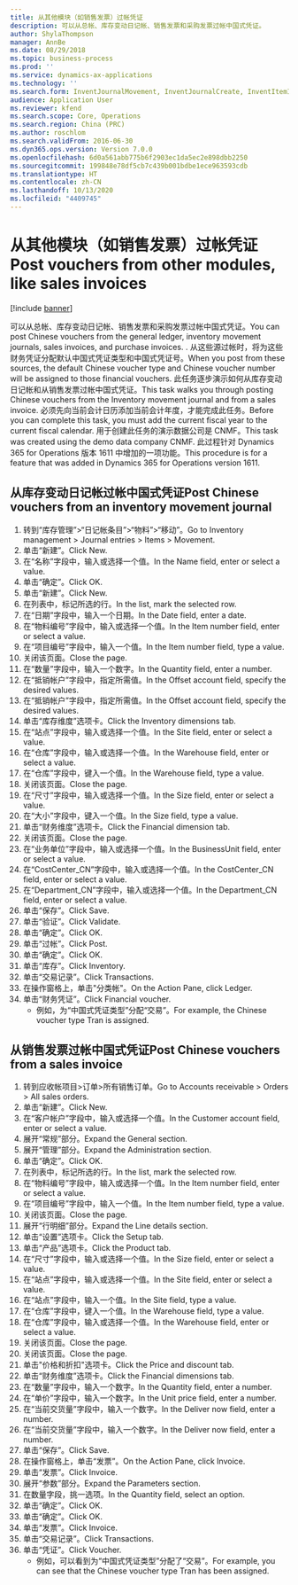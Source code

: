 ```yaml
---
title: 从其他模块（如销售发票）过帐凭证
description: 可以从总帐、库存变动日记帐、销售发票和采购发票过帐中国式凭证。
author: ShylaThompson
manager: AnnBe
ms.date: 08/29/2018
ms.topic: business-process
ms.prod: ''
ms.service: dynamics-ax-applications
ms.technology: ''
ms.search.form: InventJournalMovement, InventJournalCreate, InventItemIdLookupSimple, InventLocationIdLookup, InventProductDimensionLookup, DimensionLookup, InventTrans, SalesTableListPage, SalesCreateOrder, SalesTable, SalesEditLines,  CustInvoiceJournal, CustTrans
audience: Application User
ms.reviewer: kfend
ms.search.scope: Core, Operations
ms.search.region: China (PRC)
ms.author: roschlom
ms.search.validFrom: 2016-06-30
ms.dyn365.ops.version: Version 7.0.0
ms.openlocfilehash: 6d0a561abb775b6f2903ec1da5ec2e898dbb2250
ms.sourcegitcommit: 199848e78df5cb7c439b001bdbe1ece963593cdb
ms.translationtype: HT
ms.contentlocale: zh-CN
ms.lasthandoff: 10/13/2020
ms.locfileid: "4409745"
---
```

# <a name="post-vouchers-from-other-modules-like-sales-invoices"></a><span data-ttu-id="96950-103">从其他模块（如销售发票）过帐凭证</span><span class="sxs-lookup"><span data-stu-id="96950-103">Post vouchers from other modules, like sales invoices</span></span>

[!include [banner](../../includes/banner.md)]

<span data-ttu-id="96950-104">可以从总帐、库存变动日记帐、销售发票和采购发票过帐中国式凭证。</span><span class="sxs-lookup"><span data-stu-id="96950-104">You can post Chinese vouchers from the general ledger, inventory movement journals, sales invoices, and purchase invoices.</span></span> <span data-ttu-id="96950-105">. 从这些源过帐时，将为这些财务凭证分配默认中国式凭证类型和中国式凭证号。</span><span class="sxs-lookup"><span data-stu-id="96950-105">When you post from these sources, the default Chinese voucher type and Chinese voucher number will be assigned to those financial vouchers.</span></span>
<span data-ttu-id="96950-106">此任务逐步演示如何从库存变动日记帐和从销售发票过帐中国式凭证。</span><span class="sxs-lookup"><span data-stu-id="96950-106">This task walks you through posting Chinese vouchers from the Inventory movement journal and from a sales invoice.</span></span>
<span data-ttu-id="96950-107">必须先向当前会计日历添加当前会计年度，才能完成此任务。</span><span class="sxs-lookup"><span data-stu-id="96950-107">Before you can complete this task, you must add the current fiscal year to the current fiscal calendar.</span></span> <span data-ttu-id="96950-108">用于创建此任务的演示数据公司是 CNMF。</span><span class="sxs-lookup"><span data-stu-id="96950-108">This task was created using the demo data company CNMF.</span></span> <span data-ttu-id="96950-109">此过程针对 Dynamics 365 for Operations 版本 1611 中增加的一项功能。</span><span class="sxs-lookup"><span data-stu-id="96950-109">This procedure is for a feature that was added in Dynamics 365 for Operations version 1611.</span></span>


## <a name="post-chinese-vouchers-from-an-inventory-movement-journal"></a><span data-ttu-id="96950-110">从库存变动日记帐过帐中国式凭证</span><span class="sxs-lookup"><span data-stu-id="96950-110">Post Chinese vouchers from an inventory movement journal</span></span>
1. <span data-ttu-id="96950-111">转到“库存管理”>“日记帐条目”>“物料”>“移动”。</span><span class="sxs-lookup"><span data-stu-id="96950-111">Go to Inventory management > Journal entries > Items > Movement.</span></span>
2. <span data-ttu-id="96950-112">单击“新建”。</span><span class="sxs-lookup"><span data-stu-id="96950-112">Click New.</span></span>
3. <span data-ttu-id="96950-113">在“名称”字段中，输入或选择一个值。</span><span class="sxs-lookup"><span data-stu-id="96950-113">In the Name field, enter or select a value.</span></span>
4. <span data-ttu-id="96950-114">单击“确定”。</span><span class="sxs-lookup"><span data-stu-id="96950-114">Click OK.</span></span>
5. <span data-ttu-id="96950-115">单击“新建”。</span><span class="sxs-lookup"><span data-stu-id="96950-115">Click New.</span></span>
6. <span data-ttu-id="96950-116">在列表中，标记所选的行。</span><span class="sxs-lookup"><span data-stu-id="96950-116">In the list, mark the selected row.</span></span>
7. <span data-ttu-id="96950-117">在“日期”字段中，输入一个日期。</span><span class="sxs-lookup"><span data-stu-id="96950-117">In the Date field, enter a date.</span></span>
8. <span data-ttu-id="96950-118">在“物料编号”字段中，输入或选择一个值。</span><span class="sxs-lookup"><span data-stu-id="96950-118">In the Item number field, enter or select a value.</span></span>
9. <span data-ttu-id="96950-119">在“项目编号”字段中，输入一个值。</span><span class="sxs-lookup"><span data-stu-id="96950-119">In the Item number field, type a value.</span></span>
10. <span data-ttu-id="96950-120">关闭该页面。</span><span class="sxs-lookup"><span data-stu-id="96950-120">Close the page.</span></span>
11. <span data-ttu-id="96950-121">在“数量”字段中，输入一个数字。</span><span class="sxs-lookup"><span data-stu-id="96950-121">In the Quantity field, enter a number.</span></span>
12. <span data-ttu-id="96950-122">在“抵销帐户”字段中，指定所需值。</span><span class="sxs-lookup"><span data-stu-id="96950-122">In the Offset account field, specify the desired values.</span></span>
13. <span data-ttu-id="96950-123">在“抵销帐户”字段中，指定所需值。</span><span class="sxs-lookup"><span data-stu-id="96950-123">In the Offset account field, specify the desired values.</span></span>
14. <span data-ttu-id="96950-124">单击“库存维度”选项卡。</span><span class="sxs-lookup"><span data-stu-id="96950-124">Click the Inventory dimensions tab.</span></span>
15. <span data-ttu-id="96950-125">在“站点”字段中，输入或选择一个值。</span><span class="sxs-lookup"><span data-stu-id="96950-125">In the Site field, enter or select a value.</span></span>
16. <span data-ttu-id="96950-126">在“仓库”字段中，输入或选择一个值。</span><span class="sxs-lookup"><span data-stu-id="96950-126">In the Warehouse field, enter or select a value.</span></span>
17. <span data-ttu-id="96950-127">在“仓库”字段中，键入一个值。</span><span class="sxs-lookup"><span data-stu-id="96950-127">In the Warehouse field, type a value.</span></span>
18. <span data-ttu-id="96950-128">关闭该页面。</span><span class="sxs-lookup"><span data-stu-id="96950-128">Close the page.</span></span>
19. <span data-ttu-id="96950-129">在“尺寸”字段中，输入或选择一个值。</span><span class="sxs-lookup"><span data-stu-id="96950-129">In the Size field, enter or select a value.</span></span>
20. <span data-ttu-id="96950-130">在“大小”字段中，键入一个值。</span><span class="sxs-lookup"><span data-stu-id="96950-130">In the Size field, type a value.</span></span>
21. <span data-ttu-id="96950-131">单击“财务维度”选项卡。</span><span class="sxs-lookup"><span data-stu-id="96950-131">Click the Financial dimension tab.</span></span>
22. <span data-ttu-id="96950-132">关闭该页面。</span><span class="sxs-lookup"><span data-stu-id="96950-132">Close the page.</span></span>
23. <span data-ttu-id="96950-133">在“业务单位”字段中，输入或选择一个值。</span><span class="sxs-lookup"><span data-stu-id="96950-133">In the BusinessUnit field, enter or select a value.</span></span>
24. <span data-ttu-id="96950-134">在“CostCenter_CN”字段中，输入或选择一个值。</span><span class="sxs-lookup"><span data-stu-id="96950-134">In the CostCenter_CN field, enter or select a value.</span></span>
25. <span data-ttu-id="96950-135">在“Department_CN”字段中，输入或选择一个值。</span><span class="sxs-lookup"><span data-stu-id="96950-135">In the Department_CN field, enter or select a value.</span></span>
26. <span data-ttu-id="96950-136">单击“保存”。</span><span class="sxs-lookup"><span data-stu-id="96950-136">Click Save.</span></span>
27. <span data-ttu-id="96950-137">单击“验证”。</span><span class="sxs-lookup"><span data-stu-id="96950-137">Click Validate.</span></span>
28. <span data-ttu-id="96950-138">单击“确定”。</span><span class="sxs-lookup"><span data-stu-id="96950-138">Click OK.</span></span>
29. <span data-ttu-id="96950-139">单击“过帐”。</span><span class="sxs-lookup"><span data-stu-id="96950-139">Click Post.</span></span>
30. <span data-ttu-id="96950-140">单击“确定”。</span><span class="sxs-lookup"><span data-stu-id="96950-140">Click OK.</span></span>
31. <span data-ttu-id="96950-141">单击“库存”。</span><span class="sxs-lookup"><span data-stu-id="96950-141">Click Inventory.</span></span>
32. <span data-ttu-id="96950-142">单击“交易记录”。</span><span class="sxs-lookup"><span data-stu-id="96950-142">Click Transactions.</span></span>
33. <span data-ttu-id="96950-143">在操作窗格上，单击"分类帐"。</span><span class="sxs-lookup"><span data-stu-id="96950-143">On the Action Pane, click Ledger.</span></span>
34. <span data-ttu-id="96950-144">单击“财务凭证”。</span><span class="sxs-lookup"><span data-stu-id="96950-144">Click Financial voucher.</span></span>
    * <span data-ttu-id="96950-145">例如，为“中国式凭证类型”分配“交易”。</span><span class="sxs-lookup"><span data-stu-id="96950-145">For example, the Chinese voucher type Tran is assigned.</span></span>  

## <a name="post-chinese-vouchers-from-a-sales-invoice"></a><span data-ttu-id="96950-146">从销售发票过帐中国式凭证</span><span class="sxs-lookup"><span data-stu-id="96950-146">Post Chinese vouchers from a sales invoice</span></span>
1. <span data-ttu-id="96950-147">转到应收帐项目>订单>所有销售订单。</span><span class="sxs-lookup"><span data-stu-id="96950-147">Go to Accounts receivable > Orders > All sales orders.</span></span>
2. <span data-ttu-id="96950-148">单击“新建”。</span><span class="sxs-lookup"><span data-stu-id="96950-148">Click New.</span></span>
3. <span data-ttu-id="96950-149">在“客户帐户”字段中，输入或选择一个值。</span><span class="sxs-lookup"><span data-stu-id="96950-149">In the Customer account field, enter or select a value.</span></span>
4. <span data-ttu-id="96950-150">展开“常规”部分。</span><span class="sxs-lookup"><span data-stu-id="96950-150">Expand the General section.</span></span>
5. <span data-ttu-id="96950-151">展开“管理”部分。</span><span class="sxs-lookup"><span data-stu-id="96950-151">Expand the Administration section.</span></span>
6. <span data-ttu-id="96950-152">单击“确定”。</span><span class="sxs-lookup"><span data-stu-id="96950-152">Click OK.</span></span>
7. <span data-ttu-id="96950-153">在列表中，标记所选的行。</span><span class="sxs-lookup"><span data-stu-id="96950-153">In the list, mark the selected row.</span></span>
8. <span data-ttu-id="96950-154">在“物料编号”字段中，输入或选择一个值。</span><span class="sxs-lookup"><span data-stu-id="96950-154">In the Item number field, enter or select a value.</span></span>
9. <span data-ttu-id="96950-155">在“项目编号”字段中，输入一个值。</span><span class="sxs-lookup"><span data-stu-id="96950-155">In the Item number field, type a value.</span></span>
10. <span data-ttu-id="96950-156">关闭该页面。</span><span class="sxs-lookup"><span data-stu-id="96950-156">Close the page.</span></span>
11. <span data-ttu-id="96950-157">展开“行明细”部分。</span><span class="sxs-lookup"><span data-stu-id="96950-157">Expand the Line details section.</span></span>
12. <span data-ttu-id="96950-158">单击“设置”选项卡。</span><span class="sxs-lookup"><span data-stu-id="96950-158">Click the Setup tab.</span></span>
13. <span data-ttu-id="96950-159">单击“产品”选项卡。</span><span class="sxs-lookup"><span data-stu-id="96950-159">Click the Product tab.</span></span>
14. <span data-ttu-id="96950-160">在“尺寸”字段中，输入或选择一个值。</span><span class="sxs-lookup"><span data-stu-id="96950-160">In the Size field, enter or select a value.</span></span>
15. <span data-ttu-id="96950-161">在“站点”字段中，输入或选择一个值。</span><span class="sxs-lookup"><span data-stu-id="96950-161">In the Site field, enter or select a value.</span></span>
16. <span data-ttu-id="96950-162">在“站点”字段中，输入一个值。</span><span class="sxs-lookup"><span data-stu-id="96950-162">In the Site field, type a value.</span></span>
17. <span data-ttu-id="96950-163">在“仓库”字段中，键入一个值。</span><span class="sxs-lookup"><span data-stu-id="96950-163">In the Warehouse field, type a value.</span></span>
18. <span data-ttu-id="96950-164">在“仓库”字段中，输入或选择一个值。</span><span class="sxs-lookup"><span data-stu-id="96950-164">In the Warehouse field, enter or select a value.</span></span>
19. <span data-ttu-id="96950-165">关闭该页面。</span><span class="sxs-lookup"><span data-stu-id="96950-165">Close the page.</span></span>
20. <span data-ttu-id="96950-166">关闭该页面。</span><span class="sxs-lookup"><span data-stu-id="96950-166">Close the page.</span></span>
21. <span data-ttu-id="96950-167">单击"价格和折扣"选项卡。</span><span class="sxs-lookup"><span data-stu-id="96950-167">Click the Price and discount tab.</span></span>
22. <span data-ttu-id="96950-168">单击“财务维度”选项卡。</span><span class="sxs-lookup"><span data-stu-id="96950-168">Click the Financial dimensions tab.</span></span>
23. <span data-ttu-id="96950-169">在“数量”字段中，输入一个数字。</span><span class="sxs-lookup"><span data-stu-id="96950-169">In the Quantity field, enter a number.</span></span>
24. <span data-ttu-id="96950-170">在“单价”字段中，输入一个数字。</span><span class="sxs-lookup"><span data-stu-id="96950-170">In the Unit price field, enter a number.</span></span>
25. <span data-ttu-id="96950-171">在“当前交货量”字段中，输入一个数字。</span><span class="sxs-lookup"><span data-stu-id="96950-171">In the Deliver now field, enter a number.</span></span>
26. <span data-ttu-id="96950-172">在“当前交货量”字段中，输入一个数字。</span><span class="sxs-lookup"><span data-stu-id="96950-172">In the Deliver now field, enter a number.</span></span>
27. <span data-ttu-id="96950-173">单击“保存”。</span><span class="sxs-lookup"><span data-stu-id="96950-173">Click Save.</span></span>
28. <span data-ttu-id="96950-174">在操作窗格上，单击“发票”。</span><span class="sxs-lookup"><span data-stu-id="96950-174">On the Action Pane, click Invoice.</span></span>
29. <span data-ttu-id="96950-175">单击“发票”。</span><span class="sxs-lookup"><span data-stu-id="96950-175">Click Invoice.</span></span>
30. <span data-ttu-id="96950-176">展开“参数”部分。</span><span class="sxs-lookup"><span data-stu-id="96950-176">Expand the Parameters section.</span></span>
31. <span data-ttu-id="96950-177">在数量字段，挑一选项。</span><span class="sxs-lookup"><span data-stu-id="96950-177">In the Quantity field, select an option.</span></span>
32. <span data-ttu-id="96950-178">单击“确定”。</span><span class="sxs-lookup"><span data-stu-id="96950-178">Click OK.</span></span>
33. <span data-ttu-id="96950-179">单击“确定”。</span><span class="sxs-lookup"><span data-stu-id="96950-179">Click OK.</span></span>
34. <span data-ttu-id="96950-180">单击“发票”。</span><span class="sxs-lookup"><span data-stu-id="96950-180">Click Invoice.</span></span>
35. <span data-ttu-id="96950-181">单击“交易记录”。</span><span class="sxs-lookup"><span data-stu-id="96950-181">Click Transactions.</span></span>
36. <span data-ttu-id="96950-182">单击“凭证”。</span><span class="sxs-lookup"><span data-stu-id="96950-182">Click Voucher.</span></span>
    * <span data-ttu-id="96950-183">例如，可以看到为“中国式凭证类型”分配了“交易”。</span><span class="sxs-lookup"><span data-stu-id="96950-183">For example, you can see that the Chinese voucher type Tran has been assigned.</span></span>  

